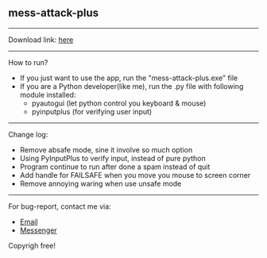 <h2>mess-attack-plus</h2>
<hr><p>Download link: <a href="https://codeload.github.com/ThienStai/mess-attack-plus/zip/master">here</a> </p>
<hr>
<p>How to run?</p>
<ul>
<li>If you just want to use the app, run the "mess-attack-plus.exe" file</li>
<li>If you are a Python developer(like me), run the .py file with following module installed:
<ul>
<li>pyautogui (let python control you keyboard & mouse)
<li>pyinputplus (for verifying user input)</li>
</ul>
</li>
</ul><hr>
<p>Change log:</p>
<ul>
<li>Remove absafe mode, sine it involve so much option</li>
<li>Using PyInputPlus to verify input, instead of pure python</li>
<li>Program continue to run after done a spam instead of quit</li>
<li>Add handle for FAILSAFE when you move you mouse to screen corner</li>
<li>Remove annoying waring when use unsafe mode</li>
</ul>
<hr>
<p>For bug-report, contact me via:</p><ul>
<li><a href="&#109;&#97;&#105;&#108;&#116;&#111;&#58;&#116;&#104;&#105;&#101;&#110;&#112;&#108;&#97;&#121;&#103;&#97;&#109;&#101;&#57;&#56;&#64;&#103;&#109;&#97;&#105;&#108;&#46;&#99;&#111;&#109;">Email</a></li>
<li><a href="https:///www.messenger.com/t/thienplaugame98">Messenger</a></li>
</ul>

<p>Copyrigh free!</p>


